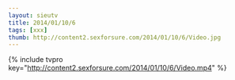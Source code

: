 ```yaml
--- 
layout: sieutv
title: 2014/01/10/6
tags: [xxx]
thumb: http://content2.sexforsure.com/2014/01/10/6/Video.jpg
---
```

{% include tvpro key="http://content2.sexforsure.com/2014/01/10/6/Video.mp4" %} 
